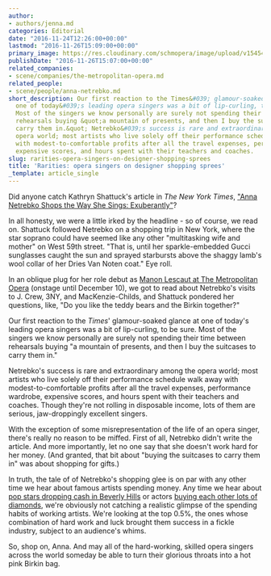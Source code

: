 ```yaml
---
author:
- authors/jenna.md
categories: Editorial
date: "2016-11-24T12:26:00+00:00"
lastmod: "2016-11-26T15:09:00+00:00"
primary_image: https://res.cloudinary.com/schmopera/image/upload/v1545409169/media/webhook-uploads/1480001449673/2016-11-24---Shopping.jpg.jpg
publishDate: "2016-11-26T15:07:00+00:00"
related_companies:
- scene/companies/the-metropolitan-opera.md
related_people:
- scene/people/anna-netrebko.md
short_description: Our first reaction to the Times&#039; glamour-soaked glance at
  one of today&#039;s leading opera singers was a bit of lip-curling, to be sure.
  Most of the singers we know personally are surely not spending their time between
  rehearsals buying &quot;a mountain of presents, and then I buy the suitcases to
  carry them in.&quot; Netrebko&#039;s success is rare and extraordinary among the
  opera world; most artists who live solely off their performance schedule walk away
  with modest-to-comfortable profits after all the travel expenses, performance wardrobe,
  expensive scores, and hours spent with their teachers and coaches.
slug: rarities-opera-singers-on-designer-shopping-sprees
title: 'Rarities: opera singers on designer shopping sprees'
_template: article_single
---
```


Did anyone catch Kathryn Shattuck's article in *The New York Times*, ["Anna Netrebko Shops the Way She Sings: Exuberantly"](http://www.nytimes.com/2016/11/20/fashion/anna-netrebko-manon-lescaut-opera-shopping.html?_r=0)?

In all honesty, we were a little irked by the headline - so of course, we read on. Shattuck followed Netrebko on a shopping trip in New York, where the star soprano could have seemed like any other "multitasking wife and mother" on West 59th street. "That is, until her sparkle-embedded Gucci sunglasses caught the sun and sprayed starbursts above the shaggy lamb's wool collar of her Dries Van Noten coat." Eye roll.

In an oblique plug for her role debut as [Manon Lescaut at The Metropolitan Opera](http://www.metopera.org/Season/2016-17-Season/manon-lescaut-puccini-tickets/) (onstage until December 10), we got to read about Netrebko's visits to J. Crew, 3NY, and MacKenzie-Childs, and Shattuck pondered her questions, like, "Do you like the teddy bears and the Birkin together?"

Our first reaction to the *Times*' glamour-soaked glance at one of today's leading opera singers was a bit of lip-curling, to be sure. Most of the singers we know personally are surely not spending their time between rehearsals buying "a mountain of presents, and then I buy the suitcases to carry them in." 

Netrebko's success is rare and extraordinary among the opera world; most artists who live solely off their performance schedule walk away with modest-to-comfortable profits after all the travel expenses, performance wardrobe, expensive scores, and hours spent with their teachers and coaches. Though they're not rolling in disposable income, lots of them are serious, jaw-droppingly excellent singers.

With the exception of some misrepresentation of the life of an opera singer, there's really no reason to be miffed. First of all, Netrebko didn't write the article. And more importantly, let no one say that she doesn't work hard for her money. (And granted, that bit about "buying the suitcases to carry them in" was about shopping for gifts.)

In truth, the tale of of Netrebko's shopping glee is on par with any other time we hear about famous artists spending money. Any time we hear about [pop stars dropping cash in Beverly Hills](http://www.dailymail.co.uk/tvshowbiz/article-3453802/Taylor-Swift-treats-high-end-shopping-spree-Kanye-West-says-wants-best-slammed-Grammys.html) or actors [buying each other lots of diamonds](http://www.eonline.com/uk/news/465843/brangelina-s-jewelry-shopping-spree-revealed-brad-pitt-s-splurges-on-diamonds-for-angelina-jolie), we're obviously not catching a realistic glimpse of the spending habits of working artists. We're looking at the top 0.5%, the ones whose combination of hard work and luck brought them success in a fickle industry, subject to an audience's whims.

So, shop on, Anna. And may all of the hard-working, skilled opera singers across the world someday be able to turn their glorious throats into a hot pink Birkin bag.
